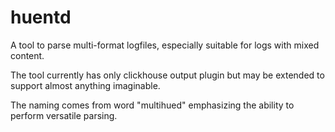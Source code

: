 # huentd
A tool to parse multi-format logfiles, especially suitable for logs with mixed content.

The tool currently has only clickhouse output plugin but may be extended to support almost anything imaginable.

The naming comes from word "multihued" emphasizing the ability to perform versatile parsing.

